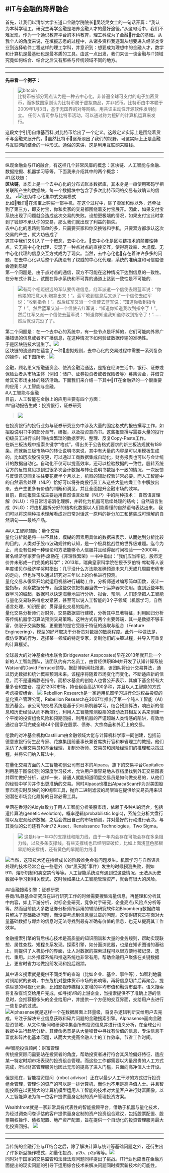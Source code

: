 #IT与金融的跨界融合    
----
首先，让我们以清华大学五道口金融学院院长吴晓灵女士的一句话开篇：“我认为本科学理工，研究生再学金融是培养金融人才的最好途径。”从这句话中，我们不难发现，作为一个通识教育平台的本科教育，理工科成为了金融行业的基础。从我个人的角度来说，在填报志愿的过程中，从诸多资料我逐渐从想要进入经济类专业到选择软件工程这样的理工学科，并意识到：想要成为理想中的金融人才，数学和计算机是最基础也是最本质的工具。由这一点出发，我们来谈一谈金融与IT领域究竟如何结合、结合之后又有那些与传统领域不同的地方。   
 *****
 *****
**先来看一个例子：**
>![bitcoin](https://upload.cc/i1/2018/10/11/ZMfJhS.jpeg)    
比特币被部分观点认为是一种去中心化，非普遍全球可支付的电子加密货币，而多数国家则认为比特币属于虚拟商品，并非货币。比特币由中本聪于2009年1月3日，基于无国界的对等网络，用共识主动性开源软件发明创立。 任何人皆可参与比特币活动，可以通过称为挖矿的计算机运算来发行。    

这段文字引用自维基百科,对比特币给出了一个定义。这段定义实际上是围绕着货币与金融来展开的。虽然比特币逐渐淡出了我们的视野，可这实际上正是金融与互联网的结合的一种形式。通俗的来讲，这是利用互联网来赚钱。 
****
****   

纵观金融业与IT的融合，有这样几个非常风靡的概念：区块链、人工智能与金融、数据挖掘、机器学习等等。下面我来介绍其中的两个概念：    
#1.区块链：    
**区块链**，本质上是一个去中心化的分布式账本数据库，其本身是一串使用密码学相关联所产生的数据块，每一个数据块中包含了多次比特币网络交易有效确认的信息。 >![图为中心化集中式交易模式](https://upload.cc/i1/2018/10/12/a5JVUA.jpg)      
 比如我们在淘宝上购买一部手机，在这个过程中，除了卖家和你以外，还牵扯到了第三方，即支付宝，你和卖家的交易都围绕着支付宝展开。因此，如果支付宝系统出现了问题就会造成这次交易的失败。设想更极端的情况，如果支付宝此时拿到了钱却不承认你的交易，那么我们就出现了利益的损失。        
 去中心化的思路则简单的多，只需要买家和你交换钱和手机，只要双方都承认这次交易的产生，就大功告成了       
 这其中我们又引入了一个概念，去中心化。去中心化是区块链技术的颠覆性特点，它无需中心化代理，实现了一种点对点的直接交互，使得高效率、大规模、无中心化代理的信息交互方式成为了现实。当然，去中心化也存在着许许多多的问题，在去中心化以后整个系统没有了权威的中心化代理，系统的准确度和可信度便会遭到质疑     
 第一个问题是，由于点对点的通信，双方不可能在这种情况下达到信息的一致性。在分布式计算上，试图在异步系统和不可靠的通道上达到一致性是不可能的. 
 >![有两个相距很远的军队要传递信息，红军派遣一个信使去跟蓝军说：“你他娘的把意大利炮拿出来！”。蓝军收到信息后又派了一个信使去红军说：“收到指令！”。然后红军又派一个信使去蓝军说：“知道你收到指令了！”。然后蓝军又派一个信使去红军说：“知道你知道我收到指令了！”。然后红军又派一个信使去蓝军说：“知道你知道我知道你收到指令了！”……然后就没完没了了。](https://upload.cc/i1/2018/10/12/aZV92r.png
)    

第二个问题是：在一个去中心的系统中，有一些节点是坏掉的，它们可能向外界广播错误的信息或者不广播信息，在这种情况下如何验证数据传输的准确性。    
于是区块链技术诞生了。![](https://upload.cc/i1/2018/10/12/JiaOcg.jpg
)    
区块链的流通内在蕴含了一种虚拟规则，去中心化的交易过程中需要一系列复杂的操作，如下图所示：![](https://upload.cc/i1/2018/10/12/tvF4KI.jpg
)

    
金融，顾名思义指融通资金、使资金融洽通达，是指在经济生活中，银行、证券或保险业者从市场主体（例如：储户、证券投资者或者保险者等）募集资金，并借贷给其它市场主体的经济活动。下面我们来介绍一下其中IT在金融界的一个很重要的应用：人工智能与金融。    
#人工智能与金融    
    目前，人工智能在金融上的应用主要有四个方面：    
##自动报告生成：投资银行，证券研究
  >![](https://upload.cc/i1/2018/10/12/VdSBP2.jpg
)     

在投资银行的投行业务与证券研究业务中涉及大量的固定格式的报告撰写工作，如招股说明书中的部分章节，研报，以及投资意向书。这些报告撰写需要大量的投行初级员工进行长时间枯燥繁琐的数据罗列、整理、反复Copy-Paste工作。    
在新三板法规中搜索关键字“格式”，得出关于公告格式要求的新三板法规就有189条。而就新三板市场中的转让说明书来说，其中有大量的内容是可以用模板生成的，比如历次股份变更，可以通过工商数据集成自动化，财务报表也可以与会计统计的数据自动化。自动化不仅可以提高效率，还可以检验数据的一致性。股转系统官方的反馈意见提到过很多次会计数据与转让说明书数据不一致的情况，一次反馈与反馈意见回复往往要花费半个月以上，机器的辅助校验非常必要。而人工智能中的自然语言处理（NLP）恰好可以将券商投行员工从这些大量枯燥工作中解放出来，去产生更多有价值的判断和洞见，并且全面提升金融市场的效率。    
目前，自动报告生成主要运用自然语言处理（NLP）中的两种技术：
自然语言理解（NLU）：将日常话语消化理解，并转化为机器可后续处理的结构；
自然语言生成（NLG）：将由机器拆分好的结构化数据以人们能看懂的自然语句表达出来。
我们可以将这两种技术理解看成对日常对话这一原料的拆分加工和整装成可理解的自然语句——最终产品。

       
             
##人工智能辅助：量化交易     
 量化分析就是将一些不具体，模糊的因素用具体的数据来表示，从而达到分析比较的目的。人类对于股市波动规律的认知，是一个极具挑战性的世界级难题。迄今为止，尚没有任何一种理论和方法能够令人信服并且经得起时间检验——2000年，著名经济学家罗伯特·席勒在《非理性繁荣》一书中指出：“我们应当牢记，股市定价并未形成一门完美的科学”；2013年，瑞典皇家科学院在授予罗伯特·席勒等人该年度诺贝尔经济学奖时指出：几乎没什么方法能准确预测未来几天或几周股市债市的走向，但也许可以通过研究对三年以上的价格进行预测。     
 量化交易从很早开始就运用机器进行辅助工作，分析师通过编写简单函数，设计一些指标，观察数据分布，而这些仅仅把机器当做一个运算器来使用。直到近些年机器学习的崛起，数据可以快速海量地进行分析、拟合、预测，人们逐渐把人工智能与量化交易联系得愈发紧密，甚至可以说人工智能的3个子领域（机器学习，自然语言处理，知识图谱）贯穿量化交易的始终。      
 量化交易分析师们对财务、交易数据进行建模，分析其中显著特征，利用回归分析等传统机器学习算法预测交易策略。这种方式有两个主要弊端，其一是数据不够丰富，仅限于交易数据，更重要的是它受限于特征的选取与组合（Feature Engineering），模型的好坏取决于分析员对数据的敏感程度。此外一种做法是，模仿专家的行为，选择某一领域的特定专家，复制他们的决策过程，并导入可重复的计算框架。



全球最大的对冲基金桥水联合(Bridgewater Asspcoates)早在2013年就开启一个新的人工智能团队，该团队约有六名员工，由曾经供职IBM并开发了认知计算系统Watson的David Ferrucci领导。据彭博新闻社报道，该团队将设计交易算法，通过历史数据和统计概率预测未来。该程序将随着市场变化而变化，不断适应新的信息，而不是遵循静态指令。而桥水基金的创始人也曾公开表示，其旗下基金持有大量多仓和空仓，投资120种市场，持仓组合高达100多种，并且以人工智能的方式考虑投资组合。
![](https://upload.cc/i1/2018/10/12/gAQwzs.jpg
)
Rebellion Research是一家运用机器学习进行全球权益投资的量化资产管理公司，Rebellion Research在2007年推出了第一个纯人工智能（AI）投资基金。该公司的交易系统是基于贝叶斯机器学习，结合预测算法，响应新的信息和历史经验从而不断演化，利用人工智能预测股票的波动及其相互关系来创建一个平衡的投资组合风险和预期回报，利用机器的严谨超越人类情感的陷阱，有效地通过自学习完成全球44个国家在股票、债券、大宗商品和外汇上的交易。


伦敦的对冲基金机构Castilium由金融领域大佬与计算机科学家一同创建，包括前德意志银行衍生品专家、花旗集团前董事长兼首席执行官和麻省理工的教授。他们采访了大量交易员和基金经理，复制分析师、交易员和风险经理们的推理和决策过程，并将它们纳入算法中。




在量化交易方面的人工智能初创公司有日本的Alpaca，旗下的交易平台Capitalico利用基于图像识别的深度学习技术，允许用户很容易地从存档里找到外汇交易图表并帮忙做好分析，这样一来，普通人就能知道明星交易员是如何做交易的，从他们的经验中学习并作出更准确的交易。同时Alpaca也推出AlpacaScan作为对美国股票市场实时反映的的K线图工具，抛弃二进制滤波的局限旨在提供给交易员用来识别潜在市场变化趋势的日常必需工具。


坐落在香港的Aidyia致力于用人工智能分析美股市场，依赖于多种AI的混合，包括遗传算法(genetic evolution)，概率逻辑(probabilistic logic)，系统会分析大盘行情以及宏观经济数据，之后会做出自己的市场预测，并对最好的行动进行表决。与其类似的公司还有Point72 Asset，Renaissance Technologies，Two Sigma。
>![](https://upload.cc/i1/2018/10/11/qnVxwe.jpg)
这是tsla一年中的支撑线和阻力线，由于一年内会存在可能会存在多条阻力线，以及多条支撑线，有些支撑线也已经明显破位，比如上面浅蓝色那根早期的支撑线，还有黄色的早期阻力线.  

![当然，这项技术还在持续成长的阶段难免会有问题发生。机器学习与自然语言处理的技术经常会在一些意外（如“黑天鹅”事件）发生的时候预测失败，例如911、熔断机制和卖空禁令等等。人工智能系统没有遇到过这些情况，无法从历史数据中学习到相关模式。这时候如果让人工智能管理资产，就会有很大的风险。](https://upload.cc/i1/2018/10/12/8rvtxO.jpg
)    


##金融搜索引擎：证券研究    
券商/私募基金研究员在进行研究工作的时候需要搜集海量信息，再整理和分析其中内容，如上下游分析，对标企业研究，竞争对手研究，企业亮点/风险点分析等等。然而目前绝大多数证券分析师所运用的辅助研究软件如Bloomberg数据终端只解决了基础数据问题，而没要考虑到信息量过载的问题。这使得研究员在面对大量基础数据与爆炸的信息时无法寻找到最有准确有价值的信息，也无从提高其工作效率。


金融搜索引擎的背后核心技术是高质量的知识图谱和大量的业务规则，帮助实现联想、属性查找、短程关系发现。探索引擎，如分面浏览器，也是在知识图谱的基础上，则提供了人机协作的界面，让人对数据的探索过程可以很方便地被记录、迭代、重用。此外推荐系统和推送系统也非常有用，帮助金融用户聚焦在关键数据上，更省时省力地做投前发现和投后跟踪。


其中语义搜索就是提供不同类型的查询（比如企业、基金、事件等），如智利地震对铜期货的影响，中东危机对整体货币市场的影响等。再将信息切片后再聚合，提供纵览的可视化元素，比如影视传媒相关定增的平均市值和融资市盈率。语义搜索将复杂查询交给用户完成，如寻找VR的上游企业，当搜索提供不了准确上游的信息时，会推荐摄像头的企业给用户，并提供一个方便的交互界面，交给用户去进行一些复杂的过滤。    
![Alphasense就是这样一个在数据层面上轻量级，将复杂逻辑判断交给用户去完成，专注于解决专业信息获取和碎片问题的金融搜索引擎。Alphasense面向金融投资领域，从文件/新闻和研究中集合所有投资信息并进行语义分析，在全球公司数据中进行趋势分析。其使命愿景是从大量噪音中寻找有价值的信息，专注信息丰富度和碎片化基本问题，从而大大提高金融人士的工作效率，节省工作时间。](https://upload.cc/i1/2018/10/12/jqfEYU.jpg
)





##智能投资顾问：财富管理    
传统投资顾问需要站在投资者的角度，帮助投资者进行符合其风险偏好特征、适应某一特定时期市场表现的投资组合管理。而这些工作都需要以大量昂贵的人工方式完成，所以财富管理服务也因此无形的提高了进入门槛，只面向高净值人士开设。


但是现在，智能投资顾问（robot advisor）正在以最少人工干涉的方式进行投资组合管理，管理你的资产的可以是一排计算机，而你也不用是高净值人士。并且智能投顾在以更强大的计算机模型运用人工智能的技术对大量客户进行财富画像，以人工智能算法为每一位客户提供量身定制的资产管理投资方案。


Wealthfront就是一家非常具有代表性的智能投顾平台，借助于机器与量化技术，为经过调查问卷评估的客户提供量身定制的资产投资组合建议，包括股票配置、股票期权操作、债权配置、地产资产配置，旨在提供一个自动化的投资管理服务最大化投资回报。
![](https://upload.cc/i1/2018/10/12/C4RpTf.jpg
)





*****
*****

当传统的金融行业与IT结合之后，除了解决计算与统计等基础问题之外，还衍生出了许多新型操作模式，如量化投资、p2b、p2p等等。![](https://upload.cc/i1/2018/10/12/dRABTi.jpg
)    
同时对于国家的交易监管和法律法规问题同样提出了挑战。IT行业也应当在金融方面提出的现实问题的引导下运用综合技术来解决问题同时探索新技术的可能性。



